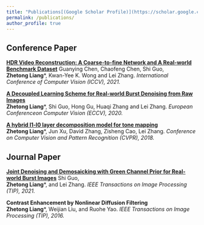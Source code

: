 ```yaml
---
title: "Publications[(Google Scholar Profile)](https://scholar.google.com/citations?user=fCnuU9YAAAAJ&hl=en)"
permalink: /publications/
author_profile: true
---
```




## Conference Paper

<b>[HDR Video Reconstruction: A Coarse-to-fine Network and A Real-world Benchmark Dataset](https://arxiv.org/pdf/2103.14943.pdf)</b> Guanying Chen, Chaofeng Chen, Shi Guo, <br> <b>Zhetong Liang</b>\*, Kwan-Yee K. Wong and Lei Zhang. <i>International Conference of Computer Vision (ICCV), 2021.</i> 

<b>[A Decoupled Learning Scheme for Real-world Burst Denoising from Raw Images](https://www.ecva.net/papers/eccv_2020/papers_ECCV/papers/123700154.pdf)</b> <br> <b>Zhetong Liang</b>\*, Shi Guo, Hong Gu, Huaqi Zhang and Lei Zhang. <i>European Conferenceon Computer Vision (ECCV), 2020.</i>  

<b>[A hybrid l1-l0 layer decomposition model for tone mapping](https://openaccess.thecvf.com/content_cvpr_2018/papers/Liang_A_Hybrid_l1-l0_CVPR_2018_paper.pdf)</b> <br> <b>Zhetong Liang</b>\*, Jun Xu, David Zhang, Zisheng Cao, Lei Zhang. <i>Conference on Computer Vision and Pattern Recognition (CVPR), 2018.</i> 


## Journal Paper

<b>[Joint Denoising and Demosaicking with Green Channel Prior for Real-world Burst Images](http://www4.comp.polyu.edu.hk/~cslzhang/paper/JDD-TIP.pdf)</b> Shi Guo, <br> <b>Zhetong Liang</b>\*, and Lei Zhang. <i> IEEE Transactions on Image Processing (TIP), 2021.</i> 

<b>Contrast Enhancement by Nonlinear Diffusion Filtering</b> <br> <b>Zhetong Liang</b>\*, Weijian Liu, and Ruohe Yao. <i> IEEE Transactions on Image Processing (TIP), 2016.</i> 

